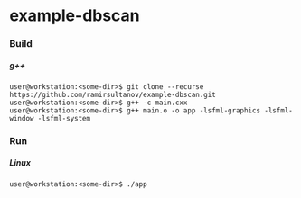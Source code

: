 # example-dbscan

### Build

##### g++

```console
user@workstation:<some-dir>$ git clone --recurse https://github.com/ramirsultanov/example-dbscan.git
user@workstation:<some-dir>$ g++ -c main.cxx
user@workstation:<some-dir>$ g++ main.o -o app -lsfml-graphics -lsfml-window -lsfml-system
```

### Run

##### Linux

```console
user@workstation:<some-dir>$ ./app
```
